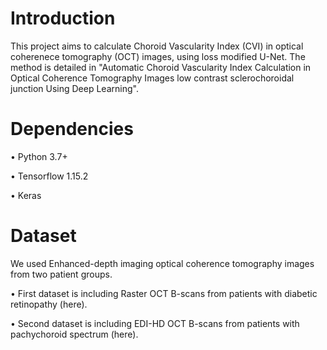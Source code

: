 # Introduction
This project aims to calculate Choroid Vascularity Index (CVI) in optical coherenece tomography (OCT) images, using loss modified U-Net. 
The method is detailed in "Automatic Choroid Vascularity Index Calculation in Optical Coherence Tomography Images low contrast sclerochoroidal junction Using Deep Learning".

# Dependencies
  •	Python 3.7+
  
  •	Tensorflow 1.15.2
  
  •	Keras


# Dataset
We used Enhanced-depth imaging optical coherence tomography images from two patient groups. 

   •	First dataset is including Raster OCT B-scans from patients with diabetic retinopathy (here).
 
   •	Second dataset is including EDI-HD OCT B-scans from patients with pachychoroid spectrum (here).



